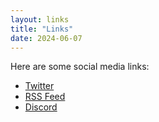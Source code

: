 ```yaml
---
layout: links
title: "Links"
date: 2024-06-07
---
```


Here are some social media links:

- [Twitter](https://twitter.com/byteden)  
- [RSS Feed](/index.xml)
- [Discord](https://discord.gg/rp6yXxKu5z)

